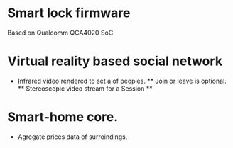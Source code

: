 # Smart lock firmware 
Based on Qualcomm QCA4020 SoC

# Virtual reality based social network
* Infrared video rendered to set a of peoples.
** Join or leave is optional.
** Stereoscopic video stream for a Session
** 

# Smart-home core.
* Agregate prices data of surroindings.

